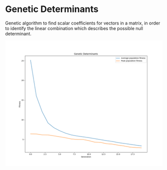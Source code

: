 # Genetic Determinants
Genetic algorithm to find scalar coefficients for vectors in a matrix, in order to identify the linear combination which describes the possible null determinant.

![Graph](https://github.com/paubric/python-genetic-determinants/blob/master/Figure_1.png)
